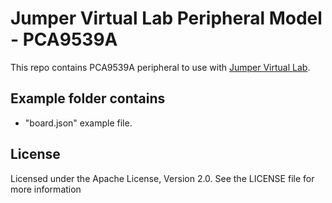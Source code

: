 # Jumper Virtual Lab Peripheral Model - PCA9539A
This repo contains PCA9539A peripheral to use with [Jumper Virtual Lab](https://vlab.jumper.io).

## Example folder contains
- "board.json" example file.

## License
Licensed under the Apache License, Version 2.0. See the LICENSE file for more information
